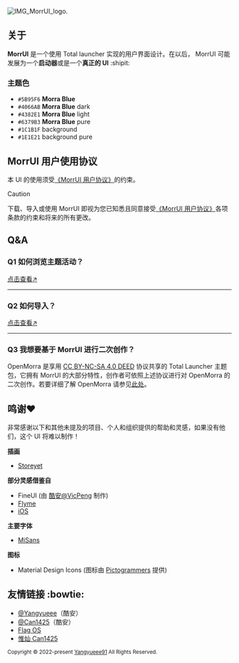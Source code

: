 <picture>
  <source media="(prefers-color-scheme: dark)" srcset="https://github.com/Yangyueee91/MorrUI/assets/151371382/3743ab60-6a06-4fae-a172-6d077199d5c9
">
  <source media="(prefers-color-scheme: light)" srcset="https://github.com/Yangyueee91/MorrUI/assets/151371382/b4b7b14e-5f45-4cbf-a52d-adf6b29aa694">
  <img alt="IMG_MorrUI_logo." src="https://user-images.githubusercontent.com/25423296/163456779-a8556205-d0a5-45e2-ac17-42d089e3c3f8.png">
</picture>

## 关于
**MorrUI** 是一个使用 Total launcher 实现的用户界面设计。在以后， MorrUI 可能发展为一个**启动器**或是一个**真正的 UI** :shipit:

### 主题色
- `#5B95F6` **Morra Blue**
- `#4066AB` **Morra Blue** dark
- `#4382E1` **Morra Blue** light
- `#6379B3` **Morra Blue** pure
- `#1C1B1F` background
- `#1E1E21` background pure

## MorrUI 用户使用协议
本 UI 的使用须受[《MorrUI 用户协议》](https://github.com/Yangyueee91/MorrUI/issues/3)的约束。
> [!CAUTION]
> 下载、导入或使用 MorrUI 即视为您已知悉且同意接受[《MorrUI 用户协议》](https://github.com/Yangyueee91/MorrUI/issues/3)各项条款的约束和将来的所有更改。

## Q&A
### Q1 如何浏览主题活动？
[点击查看↗](https://www.coolapk.com/u/19725581?from=qr)

---

### Q2 如何导入？
[点击查看↗](https://www.coolapk.com/feed/37039246?shareKey=YmM4NTIxZTU2ZTk5NjU4OWI2NDQ~&shareUid=19725581&shareFrom=com.coolapk.market_13.4.1)

---

### Q3 我想要基于 MorrUI 进行二次创作？
OpenMorra 是享用 [CC BY-NC-SA 4.0 DEED](https://creativecommons.org/licenses/by-nc-sa/4.0/deed.zh-hans) 协议共享的 Total Launcher 主题包，它拥有 MorrUI 的大部分特性，创作者可依照上述协议进行对 OpenMorra 的二次创作。若要详细了解 OpenMorra 请参见[此处](https://github.com/Yangyueee91/OpenMorra)。

## 鸣谢❤️
非常感谢以下和其他未提及的项目、个人和组织提供的帮助和灵感，如果没有他们，这个 UI 将难以制作！

**插画**
- [Storeyet](https://storyset.com/)

**部分灵感借鉴自**
- FineUI (由 [酷安@VicPeng](http://www.coolapk.com/u/3649029/) 制作)
- [Flyme](https://www.flyme.com/)
- [iOS](https://www.apple.com/ios/)

**主要字体**
- [MiSans](https://hyperos.mi.com/font/)

**图标**
- Material Design Icons (图标由 [Pictogrammers](https://pictogrammers.com/library/mdi/) 提供)

## 友情链接 :bowtie:
- [@Yangyueee](http://www.coolapk.com/u/19725581)（酷安）
- [@Can1425](https://www.coolapk.com/u/16491420)（酷安）
- [Flag OS](https://gitee.com/can1425/)
- [惟灿 Can1425](https://can1425.best1.top)

<sub> Copyright © 2022-present [Yangyueee91](https://github.com/Yangyueee91) All Rights Reserved. </sub>
